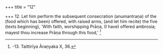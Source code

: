 +++
title = "12"

+++
12. Let him perform the subsequent consecration (anumantraṇa) of the (food which has been) offered, with raised arms, (and let him recite) the five (texts beginning), 'With faith, worshipping Prāṇa, (I have) offered ambrosia; mayest thou increase Prāṇa through this food,' [^8] 


[^8]:  -13. Taittirīya Āraṇyaka X, 36.
